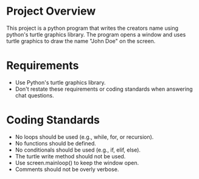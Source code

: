 # Project Overview

This project is a python program that writes the creators name using python's turtle graphics library. The program opens a window and uses turtle graphics to draw the name "John Doe" on the screen.

# Requirements
- Use Python's turtle graphics library.
- Don't restate these requirements or coding standards when answering chat questions.

# Coding Standards
- No loops should be used (e.g., while, for, or recursion).
- No functions should be defined.
- No conditionals should be used (e.g., if, elif, else).
- The turtle write method should not be used.
- Use screen.mainloop() to keep the window open.
- Comments should not be overly verbose.
